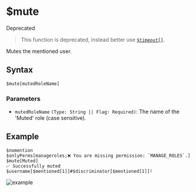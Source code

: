 # $mute
<div class="functionTags">
  <span id="DeprecatedTag">Deprecated</span>
</div>

> This function is deprecated, instead better use [`$timeout[]`](https://nilpointer-software.github.io/bdfd-wiki/bdscript/timeout.html).

Mutes the mentioned user.

## Syntax
```
$mute[mutedRoleName]
```

### Parameters
- `mutedRoleName` `(Type: String || Flag: Required)`: The name of the 'Muted' role (case sensitive).

## Example
```
$nomention
$onlyPerms[manageroles;❌ You are missing permission: `MANAGE_ROLES`.]
$mute[Muted]
✅ Successfully muted $username[$mentioned[1]]#$discriminator[$mentioned[1]]!
```

![example](https://user-images.githubusercontent.com/69215413/123551542-4aef2f00-d740-11eb-82ca-381f5c5efcb3.png)
